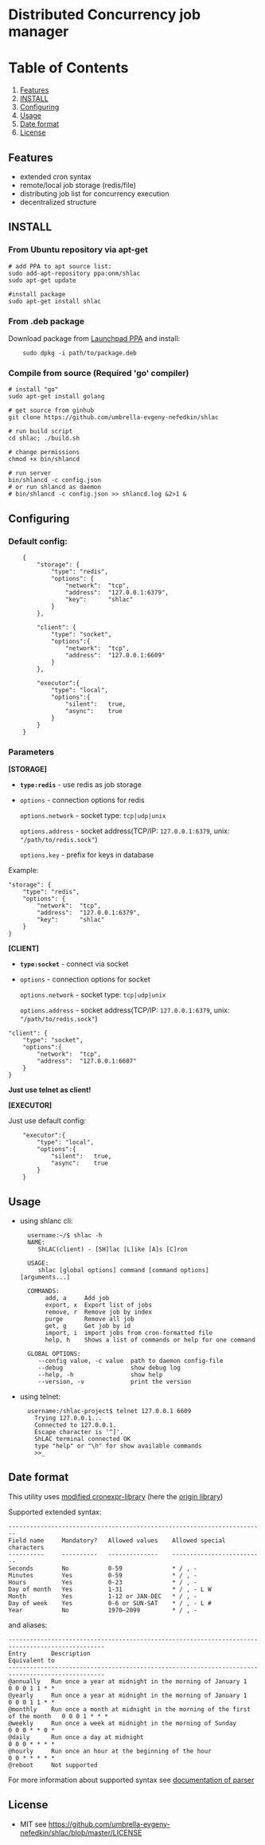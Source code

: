 Distributed Concurrency job manager
=============================

# Table of Contents
1. [Features](#features)
2. [INSTALL](#install)
3. [Configuring](#configuring)
4. [Usage](#usage)
5. [Date format](#date-format)
6. [License](#license)

## Features

 - extended cron syntax
 - remote/local job storage (redis/file)
 - distributing job list for concurrency execution
 - decentralized structure
 
 
## INSTALL


### From Ubuntu repository via apt-get

    # add PPA to apt source list:
    sudo add-apt-repository ppa:onm/shlac
    sudo apt-get update
    
    #install package
    sudo apt-get install shlac



### From .deb package

Download package from [Launchpad PPA](https://launchpad.net/~onm/+archive/ubuntu/shlac/+packages) and install:

        sudo dpkg -i path/to/package.deb

### Compile from source (Required 'go' compiler)
   
   
    # install "go"
    sudo apt-get install golang
      
    # get source from ginhub 
    git clone https://github.com/umbrella-evgeny-nefedkin/shlac
    
    # run build script
    cd shlac; ./build.sh
    
    # change permissions
    chmod +x bin/shlancd
    
    # run server
    bin/shlancd -c config.json
    # or run shlancd as daemon
    # bin/shlancd -c config.json >> shlancd.log &2>1 &

    

## Configuring



### Default config:
        {
            "storage": {
                "type": "redis",
                "options": {
                    "network":  "tcp",
                    "address":  "127.0.0.1:6379",
                    "key":      "shlac"
                }
            },
        
            "client": {
                "type": "socket",
                "options":{
                    "network":  "tcp",
                    "address":  "127.0.0.1:6609"
                }
            },
        
            "executor":{
                "type": "local",
                "options":{
                    "silent":   true,
                    "async":    true
                }
            }
        }



### Parameters


**[STORAGE]**


- **`type:redis`** - use redis as job storage

- `options` - connection options for redis
    
	`options.network` - socket type: `tcp|udp|unix`
    
    `options.address` - socket address(TCP/IP: `127.0.0.1:6379`, unix: `"/path/to/redis.sock"`)
    
    `options.key` - prefix for keys in database

Example:
	
    "storage": {
        "type": "redis",
        "options": {
            "network":  "tcp",
            "address":  "127.0.0.1:6379",
            "key":      "shlac"
        }
    }
 

**[CLIENT]**

- **`type:socket`** - connect via socket
- `options` - connection options for socket
    
	`options.network` - socket type: `tcp|udp|unix`
    
    `options.address` - socket address(TCP/IP: `127.0.0.1:6379`, unix: `"/path/to/redis.sock"`)

```
"client": {
    "type": "socket",
    "options":{
        "network":  "tcp",
        "address":  "127.0.0.1:6607"
    }
}
```
**Just use telnet as client!**


**[EXECUTOR]**

Just use default config:
```
	"executor":{
		"type": "local",
		"options":{
			"silent":   true,
			"async":    true
		}
	}
```


## Usage


- using shlanc cli:


        username:~/$ shlac -h
        NAME:
           ShLAC(client) - [SH]lac [L]ike [A]s [C]ron
        
        USAGE:
           shlac [global options] command [command options] [arguments...]
        
        COMMANDS:
             add, a     Add job
             export, x  Export list of jobs
             remove, r  Remove job by index
             purge      Remove all job
             get, g     Get job by id
             import, i  import jobs from cron-formatted file
             help, h    Shows a list of commands or help for one command
        
        GLOBAL OPTIONS:
           --config value, -c value  path to daemon config-file
           --debug                   show debug log
           --help, -h                show help
           --version, -v             print the version



- using telnet:


        username:/shlac-project$ telnet 127.0.0.1 6609
          Trying 127.0.0.1...
          Connected to 127.0.0.1.
          Escape character is '^]'.
          ShLAC terminal connected OK
          type "help" or "\h" for show available commands
          >>_



## Date format


   This utility uses [modified cronexpr-library](https://github.com/umbrella-evgeny-nefedkin/cronexpr) (here the [origin library](https://github.com/gorhill/cronexpr))  

   Supported extended syntax:
    
    ------------------------------------------------------------------------
    Field name     Mandatory?   Allowed values    Allowed special characters
    ----------     ----------   --------------    --------------------------
    Seconds        No           0-59              * / , -
    Minutes        Yes          0-59              * / , -
    Hours          Yes          0-23              * / , -
    Day of month   Yes          1-31              * / , - L W
    Month          Yes          1-12 or JAN-DEC   * / , -
    Day of week    Yes          0-6 or SUN-SAT    * / , - L #
    Year           No           1970–2099         * / , -


   and aliases:
   
    -------------------------------------------------------------------------------------------------
    Entry       Description                                                             Equivalent to
    -------------------------------------------------------------------------------------------------
    @annually   Run once a year at midnight in the morning of January 1                 0 0 0 1 1 * *
    @yearly     Run once a year at midnight in the morning of January 1                 0 0 0 1 1 * *
    @monthly    Run once a month at midnight in the morning of the first of the month   0 0 0 1 * * *
    @weekly     Run once a week at midnight in the morning of Sunday                    0 0 0 * * 0 *
    @daily      Run once a day at midnight                                              0 0 0 * * * *
    @hourly     Run once an hour at the beginning of the hour                           0 0 * * * * *
    @reboot     Not supported

   For more information about supported syntax see [documentation of parser](https://github.com/umbrella-evgeny-nefedkin/cronexpr) 

## License

- MIT see <https://github.com/umbrella-evgeny-nefedkin/shlac/blob/master/LICENSE>

